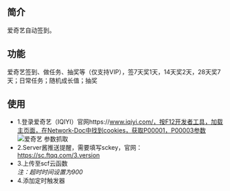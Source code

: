 ## 简介
爱奇艺自动签到。

## 功能
爱奇艺签到、做任务、抽奖等（仅支持VIP），签7天奖1天，14天奖2天，28天奖7天；日常任务；随机成长值；抽奖

## 使用
* 1.登录爱奇艺（IQIYI）官网https://www.iqiyi.com/，按F12开发者工具，加载主页面，在Network-Doc中找到cookies，获取P00001，P00003参数
![爱奇艺 参数抓取](https://i.loli.net/2020/07/30/WIEJzHQYTAs7jcR.jpg)
* 2.Server酱推送提醒，需要填写sckey，官网：https://sc.ftqq.com/3.version
* 3.上传至scf云函数  
  *注：超时时间设置为900*
* 4.添加定时触发器  
